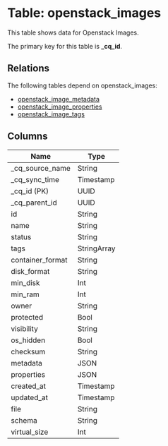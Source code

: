 # Table: openstack_images

This table shows data for Openstack Images.

The primary key for this table is **_cq_id**.

## Relations

The following tables depend on openstack_images:
  - [openstack_image_metadata](openstack_image_metadata.md)
  - [openstack_image_properties](openstack_image_properties.md)
  - [openstack_image_tags](openstack_image_tags.md)

## Columns

| Name          | Type          |
| ------------- | ------------- |
|_cq_source_name|String|
|_cq_sync_time|Timestamp|
|_cq_id (PK)|UUID|
|_cq_parent_id|UUID|
|id|String|
|name|String|
|status|String|
|tags|StringArray|
|container_format|String|
|disk_format|String|
|min_disk|Int|
|min_ram|Int|
|owner|String|
|protected|Bool|
|visibility|String|
|os_hidden|Bool|
|checksum|String|
|metadata|JSON|
|properties|JSON|
|created_at|Timestamp|
|updated_at|Timestamp|
|file|String|
|schema|String|
|virtual_size|Int|